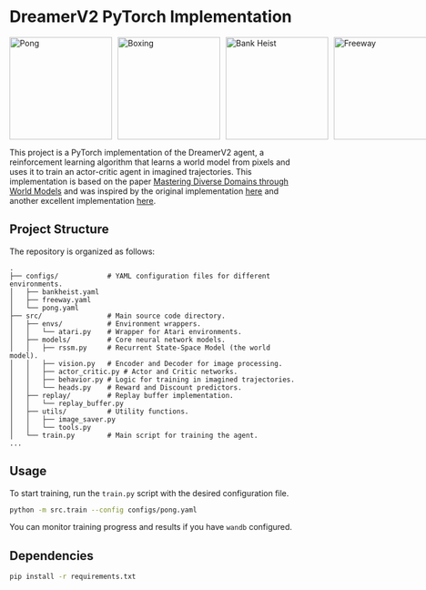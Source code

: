 # DreamerV2 PyTorch Implementation

<div style="display: flex; flex-direction: row; gap: 10px; align-items: center;">
  <img src="https://github.com/user-attachments/assets/a1298b6c-e1d0-4531-a1bd-729218cfad92" alt="Pong" style="width: 180px; height: auto;">
  <img src="https://github.com/user-attachments/assets/1509a7b6-56b3-4d9b-8a7b-193a68c9f782" alt="Boxing" style="width: 180px; height: auto;">
  <img src="https://github.com/user-attachments/assets/af0812bf-8cd8-4ac0-9b84-5f13253aa6c0" alt="Bank Heist" style="width: 180px; height: auto;">
  <img src="https://github.com/user-attachments/assets/c726f67d-5e02-48e7-bcc4-d049223ac10e" alt="Freeway" style="width: 180px; height: auto;">
</div>

This project is a PyTorch implementation of the DreamerV2 agent, a reinforcement learning algorithm that learns a world model from pixels and uses it to train an actor-critic agent in imagined trajectories. This implementation is based on the paper [Mastering Diverse Domains through World Models](https://arxiv.org/pdf/2010.02193) and was inspired by the original implementation [here](https://github.com/danijar/dreamerv2) and another excellent implementation [here](https://github.com/jsikyoon/dreamer-torch). 

## Project Structure

The repository is organized as follows:

```
.
├── configs/            # YAML configuration files for different environments.
│   ├── bankheist.yaml
│   ├── freeway.yaml
│   └── pong.yaml
├── src/                # Main source code directory.
│   ├── envs/           # Environment wrappers.
│   │   └── atari.py    # Wrapper for Atari environments.
│   ├── models/         # Core neural network models.
│   │   ├── rssm.py     # Recurrent State-Space Model (the world model).
│   │   ├── vision.py   # Encoder and Decoder for image processing.
│   │   ├── actor_critic.py # Actor and Critic networks.
│   │   ├── behavior.py # Logic for training in imagined trajectories.
│   │   └── heads.py    # Reward and Discount predictors.
│   ├── replay/         # Replay buffer implementation.
│   │   └── replay_buffer.py
│   ├── utils/          # Utility functions.
│   │   ├── image_saver.py
│   │   └── tools.py
│   └── train.py        # Main script for training the agent.
...
```

## Usage

To start training, run the `train.py` script with the desired configuration file.

```bash
python -m src.train --config configs/pong.yaml
```

You can monitor training progress and results if you have `wandb` configured.

## Dependencies

```bash
pip install -r requirements.txt
```

